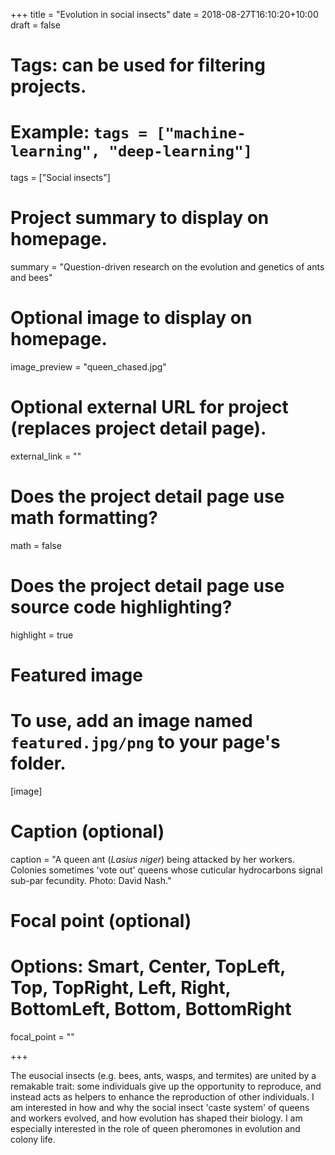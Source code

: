 +++
title = "Evolution in social insects"
date = 2018-08-27T16:10:20+10:00
draft = false

# Tags: can be used for filtering projects.
# Example: `tags = ["machine-learning", "deep-learning"]`
tags = ["Social insects"]

# Project summary to display on homepage.
summary = "Question-driven research on the evolution and genetics of ants and bees"

# Optional image to display on homepage.
image_preview = "queen_chased.jpg"

# Optional external URL for project (replaces project detail page).
external_link = ""

# Does the project detail page use math formatting?
math = false

# Does the project detail page use source code highlighting?
highlight = true

# Featured image
# To use, add an image named `featured.jpg/png` to your page's folder. 
[image]
  # Caption (optional)
  caption = "A queen ant (_Lasius niger_) being attacked by her workers. Colonies sometimes 'vote out' queens whose cuticular hydrocarbons signal sub-par fecundity. Photo: David Nash."

  # Focal point (optional)
  # Options: Smart, Center, TopLeft, Top, TopRight, Left, Right, BottomLeft, Bottom, BottomRight
  focal_point = ""

+++

The eusocial insects (e.g. bees, ants, wasps, and termites) are united by a remakable trait: some individuals give up the opportunity to reproduce, and instead acts as helpers to enhance the reproduction of other individuals. I am interested in how and why the social insect 'caste system' of queens and workers evolved, and how evolution has shaped their biology. I am especially interested in the role of queen pheromones in evolution and colony life.
